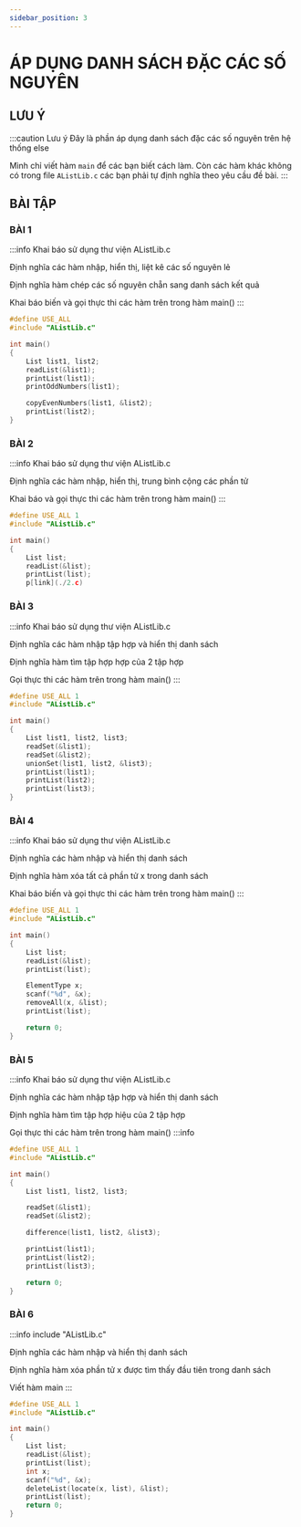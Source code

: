 ```yaml
---
sidebar_position: 3
---
```


# ÁP DỤNG DANH SÁCH ĐẶC CÁC SỐ NGUYÊN

## LƯU Ý

:::caution Lưu ý
Đây là phần áp dụng danh sách đặc các số nguyên trên hệ thống else

Mình chỉ viết hàm `main` để các bạn biết cách làm. Còn các hàm khác không có trong file `AListLib.c` các bạn phải tự định nghĩa theo yêu cầu đề bài.
:::

## BÀI TẬP

### BÀI 1

:::info
Khai báo sử dụng thư viện AListLib.c

Định nghĩa các hàm nhập, hiển thị, liệt kê các số nguyên lẻ

Định nghĩa hàm chép các số nguyên chẵn sang danh sách kết quả

Khai báo biến và gọi thực thi các hàm trên trong hàm main()
:::

```c
#define USE_ALL
#include "AListLib.c"

int main()
{
    List list1, list2;
    readList(&list1);
    printList(list1);
    printOddNumbers(list1);

    copyEvenNumbers(list1, &list2);
    printList(list2);
}
```

### BÀI 2

:::info
Khai báo sử dụng thư viện AListLib.c

Định nghĩa các hàm nhập, hiển thị, trung bình cộng các phần tử

Khai báo và gọi thực thi các hàm trên trong hàm main()
:::

```c
#define USE_ALL 1
#include "AListLib.c"

int main()
{
    List list;
    readList(&list);
    printList(list);
    p[link](./2.c)
```

### BÀI 3

:::info
Khai báo sử dụng thư viện AListLib.c

Định nghĩa các hàm nhập tập hợp và hiển thị danh sách

Định nghĩa hàm tìm tập hợp hợp của 2 tập hợp

Gọi thực thi các hàm trên trong hàm main()
:::

```c
#define USE_ALL 1
#include "AListLib.c"

int main()
{
    List list1, list2, list3;
    readSet(&list1);
    readSet(&list2);
    unionSet(list1, list2, &list3);
    printList(list1);
    printList(list2);
    printList(list3);
}
```

### BÀI 4

:::info
Khai báo sử dụng thư viện AListLib.c

Định nghĩa các hàm nhập và hiển thị danh sách

Định nghĩa hàm xóa tất cả phần tử x trong danh sách

Khai báo biến và gọi thực thi các hàm trên trong hàm main()
:::

```c
#define USE_ALL 1
#include "AListLib.c"

int main()
{
    List list;
    readList(&list);
    printList(list);

    ElementType x;
    scanf("%d", &x);
    removeAll(x, &list);
    printList(list);

    return 0;
}
```

### BÀI 5

:::info
Khai báo sử dụng thư viện AListLib.c

Định nghĩa các hàm nhập tập hợp và hiển thị danh sách

Định nghĩa hàm tìm tập hợp hiệu của 2 tập hợp

Gọi thực thi các hàm trên trong hàm main()
:::info

```c
#define USE_ALL 1
#include "AListLib.c"

int main()
{
    List list1, list2, list3;

    readSet(&list1);
    readSet(&list2);

    difference(list1, list2, &list3);

    printList(list1);
    printList(list2);
    printList(list3);

    return 0;
}
```

### BÀI 6

:::info
include "AListLib.c"

Định nghĩa các hàm nhập và hiển thị danh sách

Định nghĩa hàm xóa phần tử x được tìm thấy đầu tiên trong danh sách

Viết hàm main
:::

```c
#define USE_ALL 1
#include "AListLib.c"

int main()
{
    List list;
    readList(&list);
    printList(list);
    int x;
    scanf("%d", &x);
    deleteList(locate(x, list), &list);
    printList(list);
    return 0;
}
```
